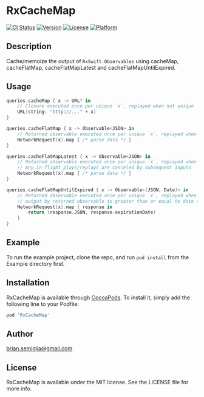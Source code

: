 # RxCacheMap

[![CI Status](https://img.shields.io/travis/brian.semiglia@gmail.com/RxCacheMap.svg?style=flat)](https://travis-ci.org/brian.semiglia@gmail.com/RxCacheMap)
[![Version](https://img.shields.io/cocoapods/v/RxCacheMap.svg?style=flat)](https://cocoapods.org/pods/RxCacheMap)
[![License](https://img.shields.io/cocoapods/l/RxCacheMap.svg?style=flat)](https://cocoapods.org/pods/RxCacheMap)
[![Platform](https://img.shields.io/cocoapods/p/RxCacheMap.svg?style=flat)](https://cocoapods.org/pods/RxCacheMap)

## Description

Cache/memoize the output of `RxSwift.Observables` using cacheMap, cacheFlatMap, cacheFlatMapLatest and cacheFlatMapUntilExpired.

## Usage

```swift
queries.cacheMap { x -> URL? in
    // Closure executed once per unique `x`, replayed when not unique
    URL(string: "http://..." + x)
}

queries.cacheFlatMap { x -> Observable<JSON> in
    // Returned observable executed once per unique `x`, replayed when not unique
    NetworkRequest(x).map { /* parse data */ }
}

queries.cacheFlatMapLatest { x -> Observable<JSON> in
    // Returned observable executed once per unique `x`, replayed when not unique
    // Any in-flight plays/replays are canceled by subsequent inputs
    NetworkRequest(x).map { /* parse data */ }
}

queries.cacheFlatMapUntilExpired { x -> Observable<(JSON, Date)> in
    // Returned observable executed once per unique `x`, replayed when not unique until date 
    // output by returned observable is greater than or equal to date of subsequent replays
    NetworkRequest(x).map { response in 
        return (response.JSON, response.expirationDate)
    }
}
```

## Example

To run the example project, clone the repo, and run `pod install` from the Example directory first.

## Installation

RxCacheMap is available through [CocoaPods](https://cocoapods.org). To install
it, simply add the following line to your Podfile:

```ruby
pod 'RxCacheMap'
```

## Author

brian.semiglia@gmail.com

## License

RxCacheMap is available under the MIT license. See the LICENSE file for more info.
